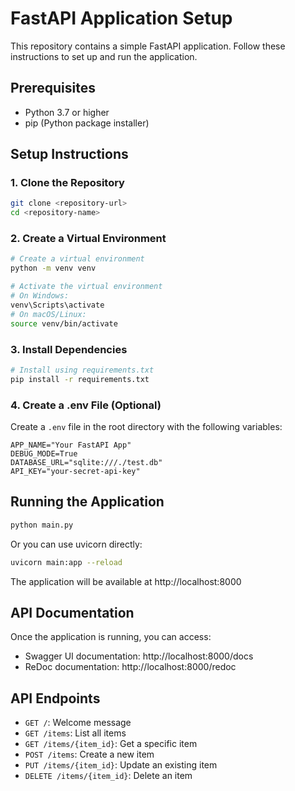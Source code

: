 # FastAPI Application Setup

This repository contains a simple FastAPI application. Follow these instructions to set up and run the application.

## Prerequisites

- Python 3.7 or higher
- pip (Python package installer)

## Setup Instructions

### 1. Clone the Repository

```bash
git clone <repository-url>
cd <repository-name>
```

### 2. Create a Virtual Environment

```bash
# Create a virtual environment
python -m venv venv

# Activate the virtual environment
# On Windows:
venv\Scripts\activate
# On macOS/Linux:
source venv/bin/activate
```

### 3. Install Dependencies

```bash
# Install using requirements.txt
pip install -r requirements.txt
```

### 4. Create a .env File (Optional)

Create a `.env` file in the root directory with the following variables:

```
APP_NAME="Your FastAPI App"
DEBUG_MODE=True
DATABASE_URL="sqlite:///./test.db"
API_KEY="your-secret-api-key"
```

## Running the Application

```bash
python main.py
```

Or you can use uvicorn directly:

```bash
uvicorn main:app --reload
```

The application will be available at http://localhost:8000

## API Documentation

Once the application is running, you can access:
- Swagger UI documentation: http://localhost:8000/docs
- ReDoc documentation: http://localhost:8000/redoc

## API Endpoints

- `GET /`: Welcome message
- `GET /items`: List all items
- `GET /items/{item_id}`: Get a specific item
- `POST /items`: Create a new item
- `PUT /items/{item_id}`: Update an existing item
- `DELETE /items/{item_id}`: Delete an item 